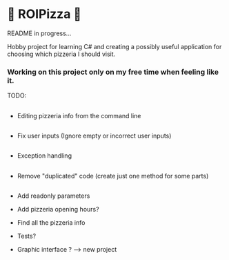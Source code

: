 # :pizza: ROIPizza :pizza:

README in progress...

Hobby project for learning C# and creating a possibly useful application for choosing which pizzeria I should visit. 

### Working on this project only on my free time when feeling like it.

TODO:


##
- Editing pizzeria info from the command line
##
- Fix user inputs (Ignore empty or incorrect user inputs) 
##
- Exception handling
##
- Remove "duplicated" code (create just one method for some parts)
##
- Add readonly parameters 



- Add pizzeria opening hours?
- Find all the pizzeria info
- Tests?
- Graphic interface ? --> new project
